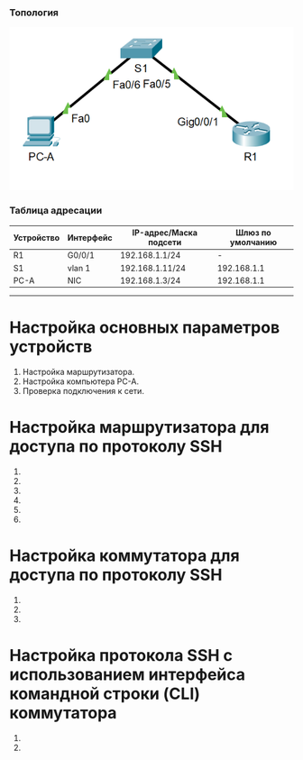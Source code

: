 ### Топология
![](https://github.com/devops-user/otus/blob/main/homeworks/homework_12/images/topology.png)

### Таблица адресации
| Устройство | Интерфейс | IP-адрес/Маска подсети | Шлюз по умолчанию |
--- | --- | --- | --- |
| R1 | G0/0/1 | 192.168.1.1/24 | - |
| S1 | vlan 1 | 192.168.1.11/24 | 192.168.1.1 |
| PC-A | NIC | 192.168.1.3/24 | 192.168.1.1 |
_________________________________________________________________________________
# Настройка основных параметров устройств
1. Настройка маршрутизатора.
2. Настройка компьютера PC-A.
3. Проверка подключения к сети.

# Настройка маршрутизатора для доступа по протоколу SSH
1. 
2. 
3. 
4. 
5. 
6. 

# Настройка коммутатора для доступа по протоколу SSH
1. 
2. 
3. 

# Настройка протокола SSH с использованием интерфейса командной строки (CLI) коммутатора
1. 
2. 
